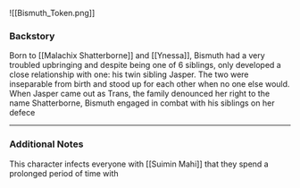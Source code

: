 ![[Bismuth_Token.png]]
<h3> Backstory </h3>
Born to [[Malachix Shatterborne]] and [[Ynessa]], Bismuth had a very troubled upbringing and despite being one of 6 siblings, only developed a close relationship with one: his twin sibling Jasper. The two were inseparable from birth and stood up for each other when no one else would. When Jasper came out as Trans, the family denounced her right to the name Shatterborne, Bismuth engaged in combat with his siblings on her defece

---
### Additional Notes
This character infects everyone with [[Suimin Mahi]] that they spend a prolonged period of time with